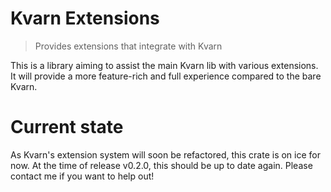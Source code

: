 # Kvarn Extensions

> Provides extensions that integrate with Kvarn

This is a library aiming to assist the main Kvarn lib with various extensions. It will provide a more feature-rich and full experience compared to the bare Kvarn.

# Current state
As Kvarn's extension system will soon be refactored, this crate is on ice for now. At the time of release v0.2.0, this should be up to date again.
Please contact me if you want to help out!
